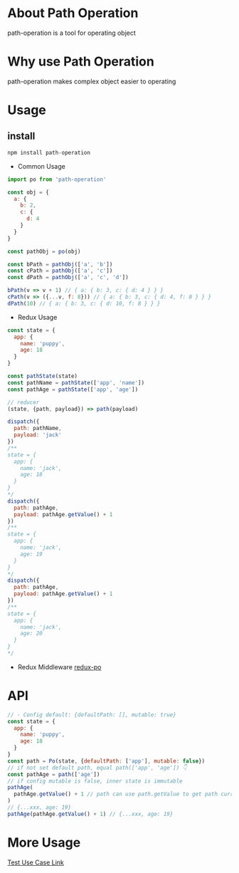 # About Path Operation
path-operation is a tool for operating object

# Why use Path Operation
path-operation makes complex object easier to operating

# Usage
## install
```js
npm install path-operation
```

- Common Usage
```javascript
import po from 'path-operation'

const obj = {
  a: {
    b: 2,
    c: {
      d: 4
    }
  }
}

const pathObj = po(obj)

const bPath = pathObj(['a', 'b'])
const cPath = pathObj(['a', 'c'])
const dPath = pathObj(['a', 'c', 'd'])

bPath(v => v + 1) // { a: { b: 3, c: { d: 4 } } }
cPath(v => ({...v, f: 8})) // { a: { b: 3, c: { d: 4, f: 8 } } }
dPath(10) // { a: { b: 3, c: { d: 10, f: 8 } } }
```
- Redux Usage
```javascript
const state = {
  app: {
    name: 'puppy',
    age: 18
  }
}

const pathState(state)
const pathName = pathState(['app', 'name'])
const pathAge = pathState(['app', 'age'])

// reducer
(state, {path, payload}) => path(payload)

dispatch({
  path: pathName,
  payload: 'jack'
})
/**
state = {
  app: {
    name: 'jack',
    age: 18
  } 
}
*/
dispatch({
  path: pathAge,
  payload: pathAge.getValue() + 1
})
/**
state = {
  app: {
    name: 'jack',
    age: 19
  } 
}
*/
dispatch({
  path: pathAge,
  payload: pathAge.getValue() + 1
})
/**
state = {
  app: {
    name: 'jack',
    age: 20
  } 
}
*/
```
- Redux Middleware
[redux-po](https://github.com/panzer-vor/path-operation/packages/redux-path-operation)

# API
```javascript
// - Config default: {defaultPath: [], mutable: true}
const state = {
  app: {
    name: 'puppy',
    age: 18
  }
}
const path = Po(state, {defaultPath: ['app'], mutable: false})
// if not set default path, equal path(['app', 'age']) 👇
const pathAge = path(['age'])
// if config mutable is false, inner state is immutable
pathAge(
  pathAge.getValue() + 1 // path can use path.getValue to get path current value
)
// {...xxx, age: 19}
pathAge(pathAge.getValue() + 1) // {...xxx, age: 19}
```
# More Usage
[Test Use Case Link](https://github.com/panzer-vor/path-operation/blob/master/packages/path-operation/test/index.spec.ts)